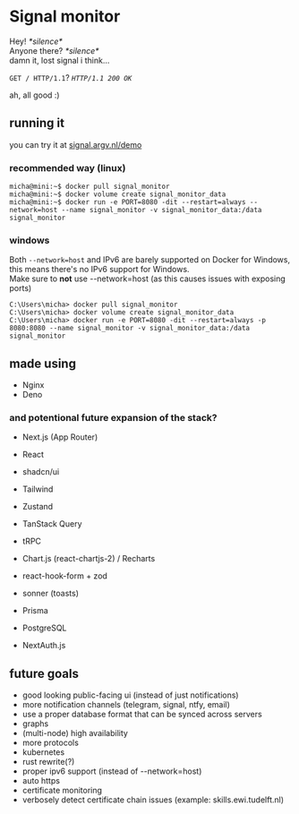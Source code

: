 # Signal monitor

Hey! *\*silence\**  
Anyone there? *\*silence\**  
damn it, lost signal i think...  

`GET / HTTP/1.1`? *`HTTP/1.1 200 OK`*  

ah, all good :\)

## running it

you can try it at [signal.argv.nl/demo](https://signal.argv.nl/demo)

### recommended way (linux)

```ShellSession
micha@mini:~$ docker pull signal_monitor
micha@mini:~$ docker volume create signal_monitor_data
micha@mini:~$ docker run -e PORT=8080 -dit --restart=always --network=host --name signal_monitor -v signal_monitor_data:/data signal_monitor
```

### windows

Both `--network=host` and IPv6 are barely supported on Docker for Windows, this means there's no IPv6 support for Windows.  
Make sure to **not** use --network=host (as this causes issues with exposing ports)

```ShellSession
C:\Users\micha> docker pull signal_monitor
C:\Users\micha> docker volume create signal_monitor_data
C:\Users\micha> docker run -e PORT=8080 -dit --restart=always -p 8080:8080 --name signal_monitor -v signal_monitor_data:/data signal_monitor
```

## made using

- Nginx
- Deno

### and potentional future expansion of the stack?

- Next.js (App Router)
- React
- shadcn/ui
- Tailwind

- Zustand
- TanStack Query
- tRPC
- Chart.js (react-chartjs-2) / Recharts
- react-hook-form + zod
- sonner (toasts)

- Prisma
- PostgreSQL

- NextAuth.js

## future goals

- good looking public-facing ui (instead of just notifications)
- more notification channels (telegram, signal, ntfy, email)
- use a proper database format that can be synced across servers
- graphs
- (multi-node) high availability
- more protocols
- kubernetes
- rust rewrite(?)
- proper ipv6 support (instead of --network=host)
- auto https
- certificate monitoring
- verbosely detect certificate chain issues (example: skills.ewi.tudelft.nl)
